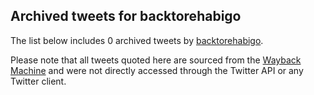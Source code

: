 ## Archived tweets for backtorehabigo

The list below includes 0 archived tweets by
[backtorehabigo](https://twitter.com/backtorehabigo).

Please note that all tweets quoted here are sourced from the
[Wayback Machine](https://web.archive.org) and were not directly accessed through the Twitter API or
any Twitter client.

